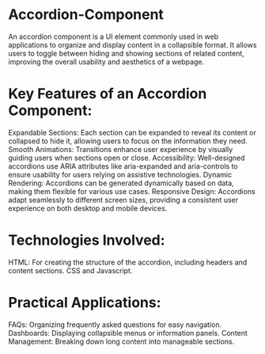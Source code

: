 # Accordion-Component
An accordion component is a UI element commonly used in web applications to organize and display content in a collapsible format. It allows users to toggle between hiding and showing sections of related content, improving the overall usability and aesthetics of a webpage.

# Key Features of an Accordion Component:
Expandable Sections: Each section can be expanded to reveal its content or collapsed to hide it, allowing users to focus on the information they need.
Smooth Animations: Transitions enhance user experience by visually guiding users when sections open or close.
Accessibility: Well-designed accordions use ARIA attributes like aria-expanded and aria-controls to ensure usability for users relying on assistive technologies.
Dynamic Rendering: Accordions can be generated dynamically based on data, making them flexible for various use cases.
Responsive Design: Accordions adapt seamlessly to different screen sizes, providing a consistent user experience on both desktop and mobile devices.

# Technologies Involved:
HTML: For creating the structure of the accordion, including headers and content sections.
CSS and  Javascript.

# Practical Applications:
FAQs: Organizing frequently asked questions for easy navigation.
Dashboards: Displaying collapsible menus or information panels.
Content Management: Breaking down long content into manageable sections.

